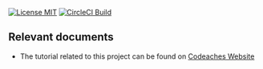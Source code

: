 [![License MIT][MIT badge]][MIT]
[![CircleCI Build][CircleCI badge]][CircleCI]

## Relevant documents

- The tutorial related to this project can be found on [Codeaches Website]

[MIT badge]: https://img.shields.io/:license-MIT%202.0-blue.svg
[MIT]: https://opensource.org/licenses/mit-license.php

[Codeaches Website]: https://codeaches.com

[CircleCI badge]: https://circleci.com/gh/codeaches/embedded-activemq-jms-auth-broker.svg?style=shield&circle-token=:circle-token
[CircleCI]: https://circleci.com/gh/codeaches/embedded-activemq-jms-auth-broker

